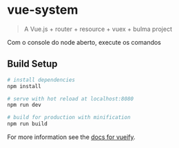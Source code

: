 # vue-system

> A Vue.js + router + resource + vuex + bulma project

Com o console do node aberto, execute os comandos

## Build Setup

``` bash
# install dependencies
npm install

# serve with hot reload at localhost:8080
npm run dev

# build for production with minification
npm run build
```

For more information see the [docs for vueify](https://github.com/vuejs/vueify).
